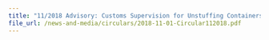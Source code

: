 ```yaml
---
title: "11/2018 Advisory: Customs Supervision for Unstuffing Containers"
file_url: /news-and-media/circulars/2018-11-01-Circular112018.pdf
---
```

